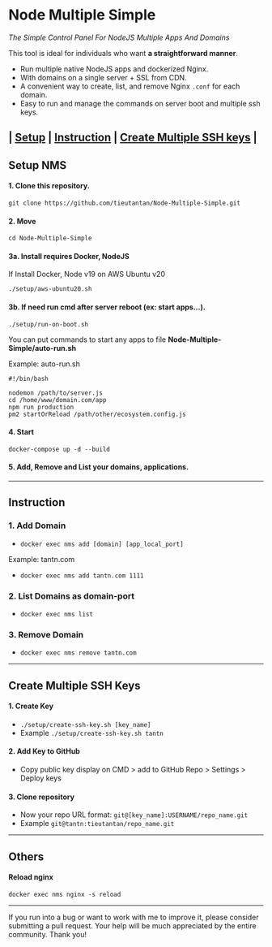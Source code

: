 # Node Multiple Simple

*The Simple Control Panel For NodeJS Multiple Apps And Domains*

This tool is ideal for individuals who want **a straightforward manner**.

- Run multiple native NodeJS apps and dockerized Nginx.
- With domains on a single server + SSL from CDN.
- A convenient way to create, list, and remove Nginx `.conf` for each domain.
- Easy to run and manage the commands on server boot and multiple ssh keys.

## | [Setup](#setup-nms-in-a-new-aws-ubuntu-server) | [Instruction](#instruction) | [Create Multiple SSH keys](#create-multiple-ssh-keys) |

## Setup NMS

#### 1. Clone this repository.
`git clone https://github.com/tieutantan/Node-Multiple-Simple.git`

#### 2. Move
`cd Node-Multiple-Simple`

#### 3a. Install requires Docker, NodeJS
If Install Docker, Node v19 on AWS Ubuntu v20

`./setup/aws-ubuntu20.sh`

#### 3b. If need run cmd after server reboot (ex: start apps...).

`./setup/run-on-boot.sh`

You can put commands to start any apps to file **Node-Multiple-Simple/auto-run.sh**

Example: auto-run.sh

```
#!/bin/bash

nodemon /path/to/server.js
cd /home/www/domain.com/app
npm run production
pm2 startOrReload /path/other/ecosystem.config.js
```

#### 4. Start
`docker-compose up -d --build`

#### 5. Add, Remove and List your domains, applications.

----

## Instruction

### 1. Add Domain
- `docker exec nms add [domain] [app_local_port]`

Example: tantn.com

- `docker exec nms add tantn.com 1111`

### 2. List Domains as domain-port
- `docker exec nms list`

### 3. Remove Domain
- `docker exec nms remove tantn.com`

----

## Create Multiple SSH Keys

#### 1. Create Key
- `./setup/create-ssh-key.sh [key_name]`
- Example `./setup/create-ssh-key.sh tantn`

#### 2. Add Key to GitHub
- Copy public key display on CMD > add to GitHub Repo > Settings > Deploy keys

#### 3. Clone repository
- Now your repo URL format: `git@[key_name]:USERNAME/repo_name.git`
- Example `git@tantn:tieutantan/repo_name.git`

----

## Others

#### Reload nginx
`docker exec nms nginx -s reload`

----

If you run into a bug or want to work with me to improve it, 
please consider submitting a pull request. 
Your help will be much appreciated by the entire community. Thank you!